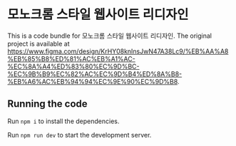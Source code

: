 
  # 모노크롬 스타일 웹사이트 리디자인

  This is a code bundle for 모노크롬 스타일 웹사이트 리디자인. The original project is available at https://www.figma.com/design/KrHY08knInsJwN47A38Lc9/%EB%AA%A8%EB%85%B8%ED%81%AC%EB%A1%AC-%EC%8A%A4%ED%83%80%EC%9D%BC-%EC%9B%B9%EC%82%AC%EC%9D%B4%ED%8A%B8-%EB%A6%AC%EB%94%94%EC%9E%90%EC%9D%B8.

  ## Running the code

  Run `npm i` to install the dependencies.

  Run `npm run dev` to start the development server.
  